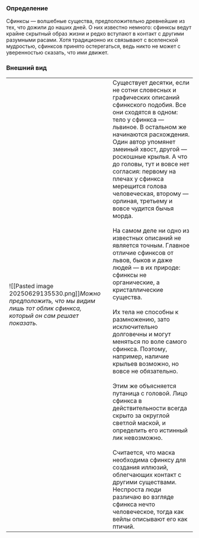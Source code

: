 ### Определение
Сфинксы — волшебные существа, предположительно древнейшие из тех, что дожили до наших дней. О них известно немного: сфинксы ведут крайне скрытный образ жизни и редко вступают в контакт с другими разумными расами. Хотя традиционно их связывают с вселенской мудростью, сфинксов принято остерегаться, ведь никто не может с уверенностью сказать, что ими движет.

### Внешний вид

|                                                                                                                                |                                                                                                                                                                                                                                                                                                                                                                                                                                                                                                                                                                                                                                                                                                                                                                                                                                                                                                                                                                                                                                                                                                                                                                                                    |
| ------------------------------------------------------------------------------------------------------------------------------ | -------------------------------------------------------------------------------------------------------------------------------------------------------------------------------------------------------------------------------------------------------------------------------------------------------------------------------------------------------------------------------------------------------------------------------------------------------------------------------------------------------------------------------------------------------------------------------------------------------------------------------------------------------------------------------------------------------------------------------------------------------------------------------------------------------------------------------------------------------------------------------------------------------------------------------------------------------------------------------------------------------------------------------------------------------------------------------------------------------------------------------------------------------------------------------------------------- |
| ![[Pasted image 20250629135530.png]]*Можно предположить, что мы видим лишь тот облик сфинкса, который он сам решает показать.* | Существует десятки, если не сотни словесных и графических описаний сфинкского подобия. Все они сходятся в одном: тело у сфинкса — львиное. В остальном же начинаются расхождения. Один автор упомянет змеиный хвост, другой — роскошные крылья. А что до головы, тут и вовсе нет согласия: первому на плечах у сфинкса мерещится голова человеческая, второму — орлиная, третьему и вовсе чудится бычья морда.<br><br>На самом деле ни одно из известных описаний не является точным. Главное отличие сфинксов от львов, быков и даже людей — в их природе: сфинксы не органические, а кристаллические существа.<br><br>Их тела не способны к размножению, зато исключительно долговечны и могут меняться по воле самого сфинкса. Поэтому, например, наличие крыльев возможно, но вовсе не обязательно.<br><br>Этим же объясняется путаница с головой. Лицо сфинкса в действительности всегда скрыто за округлой светлой маской, и определить его истинный лик невозможно.<br><br>Считается, что маска необходима сфинксу для создания иллюзий, облегчающих контакт с другими существами. Неспроста люди различаю во взгляде сфинкса нечто человеческое, тогда как вейлы описывают его как птичий. |

